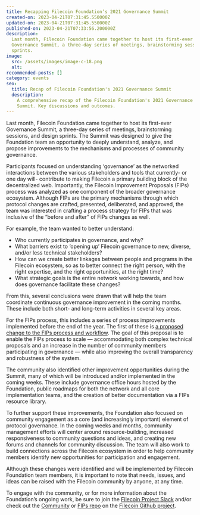```yaml
---
title: Recapping Filecoin Foundation’s 2021 Governance Summit
created-on: 2023-04-21T07:31:45.550000Z
updated-on: 2023-04-21T07:31:45.550000Z
published-on: 2023-04-21T07:33:56.200000Z
description:
  Last month, Filecoin Foundation came together to host its first-ever
  Governance Summit, a three-day series of meetings, brainstorming sessions, and design
  sprints.
image:
  src: /assets/images/image-c-18.png
  alt:
recommended-posts: []
category: events
seo:
  title: Recap of Filecoin Foundation's 2021 Governance Summit
  description:
    A comprehensive recap of the Filecoin Foundation's 2021 Governance
    Summit. Key discussions and outcomes.
---
```


Last month, Filecoin Foundation came together to host its first-ever Governance Summit, a three-day series of meetings, brainstorming sessions, and design sprints. The Summit was designed to give the Foundation team an opportunity to deeply understand, analyze, and propose improvements to the mechanisms and processes of community governance.

Participants focused on understanding ‘governance’ as the networked interactions between the various stakeholders and tools that currently- or one day will- contribute to making Filecoin a primary building block of the decentralized web. Importantly, the Filecoin Improvement Proposals (FIPs) process was analyzed as one component of the broader governance ecosystem. Although FIPs are the primary mechanisms through which protocol changes are crafted, presented, deliberated, and approved, the team was interested in crafting a process strategy for FIPs that was inclusive of the “before and after” of FIPs changes as well.

For example, the team wanted to better understand:

- Who currently participates in governance, and why?
- What barriers exist to ‘opening up’ Filecoin governance to new, diverse, and/or less technical stakeholders?
- How can we create better linkages between people and programs in the Filecoin ecosystem, so as to better connect the right person, with the right expertise, and the right opportunities, at the right time?
- What strategic goals is the entire network working towards, and how does governance facilitate these changes?

From this, several conclusions were drawn that will help the team coordinate continuous governance improvement in the coming months. These include both short- and long-term activities in several key areas.

For the FIPs process, this includes a series of process improvements implemented before the end of the year. The first of these is [a proposed change to the FIPs process and workflow](https://github.com/filecoin-project/FIPs/discussions/215). The goal of this proposal is to enable the FIPs process to scale — accommodating both complex technical proposals and an increase in the number of community members participating in governance — while also improving the overall transparency and robustness of the system.

The community also identified other improvement opportunities during the Summit, many of which will be introduced and/or implemented in the coming weeks. These include governance office hours hosted by the Foundation, public roadmaps for both the network and all core implementation teams, and the creation of better documentation via a FIPs resource library.

To further support these improvements, the Foundation also focused on community engagement as a core (and increasingly important) element of protocol governance. In the coming weeks and months, community management efforts will center around resource-building, increased responsiveness to community questions and ideas, and creating new forums and channels for community discussion. The team will also work to build connections across the Filecoin ecosystem in order to help community members identify new opportunities for participation and engagement.

Although these changes were identified and will be implemented by Filecoin Foundation team members, it is important to note that needs, issues, and ideas can be raised with the Filecoin community by anyone, at any time.

To engage with the community, or for more information about the Foundation’s ongoing work, be sure to join the [Filecoin Project Slack](http://filecoinproject.slack.com/) and/or check out the [Community](https://github.com/filecoin-project/community) or [FIPs repo](https://github.com/filecoin-project/FIPs) on the [Filecoin Github project](https://github.com/filecoin-project).
